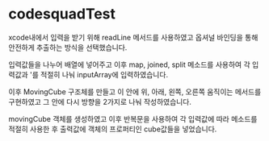 # codesquadTest

xcode내에서 입력을 받기 위해 readLine 메서드를 사용하였고 옵셔널 바인딩을 통해 안전하게 추출하는 방식을 선택했습니다.

입력값들을 나누어 배열에 넣어주고 이후 map, joined, split 메소드를 사용하여 각 입력값과 '를 적절히 나눠 inputArray에 입력하였습니다.

이후  MovingCube 구조체를 만들고 이 안에 위, 아래, 왼쪽, 오른쪽 움직이는 메서드를 구현하였고 그 안에 다시 방향을 2가지로 나눠 작성하였습니다.

movingCube 객체를 생성하였고 이후 반복문을 사용하여 각 입력값에 따라 메소드를 적절히 사용한 후 출력값에 객체의 프로퍼티인 cube값들을 넣었습니다.
